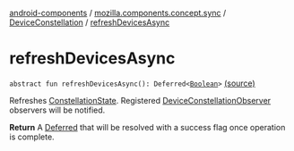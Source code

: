 [android-components](../../index.md) / [mozilla.components.concept.sync](../index.md) / [DeviceConstellation](index.md) / [refreshDevicesAsync](./refresh-devices-async.md)

# refreshDevicesAsync

`abstract fun refreshDevicesAsync(): Deferred<`[`Boolean`](https://kotlinlang.org/api/latest/jvm/stdlib/kotlin/-boolean/index.html)`>` [(source)](https://github.com/mozilla-mobile/android-components/blob/master/components/concept/sync/src/main/java/mozilla/components/concept/sync/Devices.kt#L85)

Refreshes [ConstellationState](../-constellation-state/index.md). Registered [DeviceConstellationObserver](../-device-constellation-observer/index.md) observers will be notified.

**Return**
A [Deferred](#) that will be resolved with a success flag once operation is complete.

